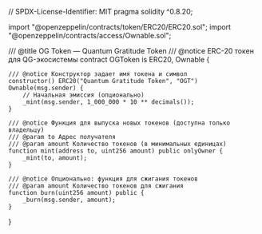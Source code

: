 // SPDX-License-Identifier: MIT
pragma solidity ^0.8.20;

import "@openzeppelin/contracts/token/ERC20/ERC20.sol";
import "@openzeppelin/contracts/access/Ownable.sol";

/// @title OG Token — Quantum Gratitude Token
/// @notice ERC-20 токен для QG-экосистемы
contract OGToken is ERC20, Ownable {

    /// @notice Конструктор задает имя токена и символ
    constructor() ERC20("Quantum Gratitude Token", "OGT") Ownable(msg.sender) {
        // Начальная эмиссия (опционально)
        _mint(msg.sender, 1_000_000 * 10 ** decimals());
    }

    /// @notice Функция для выпуска новых токенов (доступна только владельцу)
    /// @param to Адрес получателя
    /// @param amount Количество токенов (в минимальных единицах)
    function mint(address to, uint256 amount) public onlyOwner {
        _mint(to, amount);
    }

    /// @notice Опционально: функция для сжигания токенов
    /// @param amount Количество токенов для сжигания
    function burn(uint256 amount) public {
        _burn(msg.sender, amount);
    }
}
